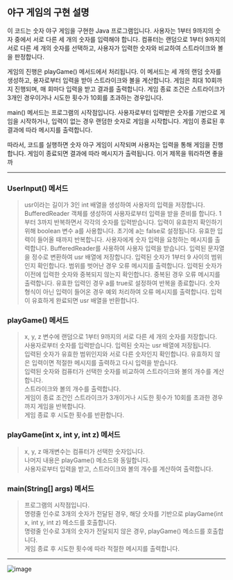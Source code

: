 ## 야구 게임의 구현 설명

이 코드는 숫자 야구 게임을 구현한 Java 프로그램입니다. 
사용자는 1부터 9까지의 숫자 중에서 서로 다른 세 개의 숫자를 입력해야 합니다. 
컴퓨터는 랜덤으로 1부터 9까지의 서로 다른 세 개의 숫자를 선택하고, 사용자가 입력한 숫자와 비교하여 스트라이크와 볼을 판정합니다.

게임의 진행은 playGame() 메서드에서 처리됩니다. 이 메서드는 세 개의 랜덤 숫자를 생성하고, 
용자로부터 입력을 받아 스트라이크와 볼을 계산합니다. 
게임은 최대 10회까지 진행되며, 매 회마다 입력을 받고 결과를 출력합니다. 
게임 종료 조건은 스트라이크가 3개인 경우이거나 시도한 횟수가 10회를 초과하는 경우입니다.

main() 메서드는 프로그램의 시작점입니다. 사용자로부터 입력받은 숫자를 기반으로 게임을 시작하거나, 입력이 없는 경우 랜덤한 숫자로 게임을 시작합니다. 게임이 종료된 후 결과에 따라 메시지를 출력합니다.

따라서, 코드를 실행하면 숫자 야구 게임이 시작되며 사용자는 입력을 통해 게임을 진행합니다. 게임이 종료되면 결과에 따라 메시지가 출력됩니다. 이거 제목을 뭐라하면 좋을까

---
### UserInput() 메서드
>usr이라는 길이가 3인 int 배열을 생성하여 사용자의 입력을 저장합니다.
BufferedReader 객체를 생성하여 사용자로부터 입력을 받을 준비를 합니다.
1부터 3까지 반복하면서 각각의 숫자를 입력받습니다.
입력이 유효한지 확인하기 위해 boolean 변수 a를 사용합니다. 초기에 a는 false로 설정됩니다.
유효한 입력이 들어올 때까지 반복합니다.
사용자에게 숫자 입력을 요청하는 메시지를 출력합니다.
BufferedReader를 사용하여 사용자 입력을 받습니다.
입력된 문자열을 정수로 변환하여 usr 배열에 저장합니다.
입력된 숫자가 1부터 9 사이의 범위인지 확인합니다. 범위를 벗어난 경우 오류 메시지를 출력합니다.
입력된 숫자가 이전에 입력한 숫자와 중복되지 않는지 확인합니다. 중복된 경우 오류 메시지를 출력합니다.
유효한 입력인 경우 a를 true로 설정하여 반복을 종료합니다.
숫자 형식이 아닌 입력이 들어온 경우 예외 처리하여 오류 메시지를 출력합니다.
입력이 유효하게 완료되면 usr 배열을 반환합니다.

### playGame() 메서드
> x, y, z 변수에 랜덤으로 1부터 9까지의 서로 다른 세 개의 숫자를 저장합니다.<br>
사용자로부터 숫자를 입력받습니다. 입력된 숫자는 usr 배열에 저장됩니다.<br>
입력된 숫자가 유효한 범위인지와 서로 다른 숫자인지 확인합니다. 유효하지 않은 입력이면 적절한 메시지를 출력하고 다시 입력을 받습니다.<br>
입력된 숫자와 컴퓨터가 선택한 숫자를 비교하여 스트라이크와 볼의 개수를 계산합니다.<br>
스트라이크와 볼의 개수를 출력합니다.<br>
게임이 종료 조건인 스트라이크가 3개이거나 시도한 횟수가 10회를 초과한 경우까지 게임을 반복합니다.<br>
게임 종료 후 시도한 횟수를 반환합니다.

### playGame(int x, int y, int z) 메서드
> x, y, z 매개변수는 컴퓨터가 선택한 숫자입니다.<br>
나머지 내용은 playGame() 메소드와 동일합니다.<br>
>  사용자로부터 입력을 받고, 스트라이크와 볼의 개수를 계산하여 출력합니다.

### main(String[] args) 메서드
>프로그램의 시작점입니다.<br>
명령줄 인수로 3개의 숫자가 전달된 경우, 해당 숫자를 기반으로 playGame(int x, int y, int z) 메소드를 호출합니다.<br>
명령줄 인수로 3개의 숫자가 전달되지 않은 경우, playGame() 메소드를 호출합니다.<br>
게임 종료 후 시도한 횟수에 따라 적절한 메시지를 출력합니다.

---

![image](https://github.com/kangjungmook/School_Study/assets/106642094/a4078671-5f0b-4064-808c-e3cb100c6d30)
